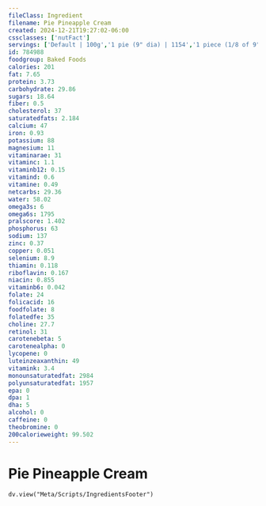 ```yaml
---
fileClass: Ingredient
filename: Pie Pineapple Cream
created: 2024-12-21T19:27:02-06:00
cssclasses: ['nutFact']
servings: ['Default | 100g','1 pie (9" dia) | 1154','1 piece (1/8 of 9" dia) | 144','1 surface inch | 18']
id: 784988
foodgroup: Baked Foods
calories: 201
fat: 7.65
protein: 3.73
carbohydrate: 29.86
sugars: 18.64
fiber: 0.5
cholesterol: 37
saturatedfats: 2.184
calcium: 47
iron: 0.93
potassium: 88
magnesium: 11
vitaminarae: 31
vitaminc: 1.1
vitaminb12: 0.15
vitamind: 0.6
vitamine: 0.49
netcarbs: 29.36
water: 58.02
omega3s: 6
omega6s: 1795
pralscore: 1.402
phosphorus: 63
sodium: 137
zinc: 0.37
copper: 0.051
selenium: 8.9
thiamin: 0.118
riboflavin: 0.167
niacin: 0.855
vitaminb6: 0.042
folate: 24
folicacid: 16
foodfolate: 8
folatedfe: 35
choline: 27.7
retinol: 31
carotenebeta: 5
carotenealpha: 0
lycopene: 0
luteinzeaxanthin: 49
vitamink: 3.4
monounsaturatedfat: 2984
polyunsaturatedfat: 1957
epa: 0
dpa: 1
dha: 5
alcohol: 0
caffeine: 0
theobromine: 0
200calorieweight: 99.502
---
```


# Pie Pineapple Cream

```dataviewjs
dv.view("Meta/Scripts/IngredientsFooter")
```